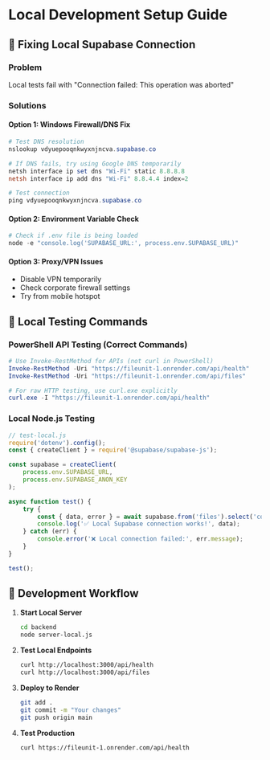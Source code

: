 # Local Development Setup Guide

## 🔧 Fixing Local Supabase Connection

### Problem
Local tests fail with "Connection failed: This operation was aborted"

### Solutions

#### Option 1: Windows Firewall/DNS Fix
```powershell
# Test DNS resolution
nslookup vdyuepooqnkwyxnjncva.supabase.co

# If DNS fails, try using Google DNS temporarily
netsh interface ip set dns "Wi-Fi" static 8.8.8.8
netsh interface ip add dns "Wi-Fi" 8.8.4.4 index=2

# Test connection
ping vdyuepooqnkwyxnjncva.supabase.co
```

#### Option 2: Environment Variable Check
```powershell
# Check if .env file is being loaded
node -e "console.log('SUPABASE_URL:', process.env.SUPABASE_URL)"
```

#### Option 3: Proxy/VPN Issues
- Disable VPN temporarily
- Check corporate firewall settings
- Try from mobile hotspot

## 🧪 Local Testing Commands

### PowerShell API Testing (Correct Commands)
```powershell
# Use Invoke-RestMethod for APIs (not curl in PowerShell)
Invoke-RestMethod -Uri "https://fileunit-1.onrender.com/api/health"
Invoke-RestMethod -Uri "https://fileunit-1.onrender.com/api/files"

# For raw HTTP testing, use curl.exe explicitly
curl.exe -I "https://fileunit-1.onrender.com/api/health"
```

### Local Node.js Testing
```javascript
// test-local.js
require('dotenv').config();
const { createClient } = require('@supabase/supabase-js');

const supabase = createClient(
    process.env.SUPABASE_URL,
    process.env.SUPABASE_ANON_KEY
);

async function test() {
    try {
        const { data, error } = await supabase.from('files').select('count');
        console.log('✅ Local Supabase connection works!', data);
    } catch (err) {
        console.error('❌ Local connection failed:', err.message);
    }
}

test();
```

## 🚀 Development Workflow

1. **Start Local Server**
   ```bash
   cd backend
   node server-local.js
   ```

2. **Test Local Endpoints**
   ```bash
   curl http://localhost:3000/api/health
   curl http://localhost:3000/api/files
   ```

3. **Deploy to Render**
   ```bash
   git add .
   git commit -m "Your changes"
   git push origin main
   ```

4. **Test Production**
   ```bash
   curl https://fileunit-1.onrender.com/api/health
   ```
